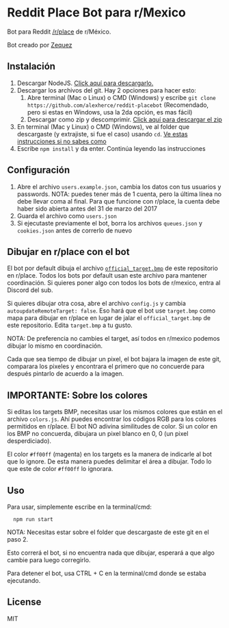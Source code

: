 # Reddit Place Bot para r/Mexico

Bot para Reddit [/r/place](https://www.reddit.com/r/place/) de r/México.

Bot creado por [Zequez](https://github.com/Zequez/reddit-placebot)

## Instalación

1. Descargar NodeJS. [Click aquí para descargarlo.](https://nodejs.org/es/download/)
2. Descargar los archivos del git. Hay 2 opciones para hacer esto:
    1. Abre terminal (Mac o Linux) o CMD (Windows) y escribe ```git clone https://github.com/alexherce/reddit-placebot``` (Recomendado, pero si estas en Windows, usa la 2da opción, es mas fácil)
    2. Descargar como zip y descomprimir. [Click aquí para descargar el zip](https://github.com/alexherce/reddit-placebot/archive/master.zip)
3. En terminal (Mac y Linux) o CMD (Windows), ve al folder que descargaste (y extrajiste, si fue el caso) usando ```cd```. [Ve estas instrucciones si no sabes como](http://es.wikihow.com/cambiar-directorios-en-el-Command-Prompt)
4. Escribe ```npm install``` y da enter. Continúa leyendo las instrucciones

## Configuración

1. Abre el archivo `users.example.json`, cambia los datos con tus usuarios y passwords. NOTA: puedes tener más de 1 cuenta, pero la última línea no debe llevar coma al final. Para que funcione con r/place, la cuenta debe haber sido abierta antes del 31 de marzo del 2017
2. Guarda el archivo como `users.json`
3. Si ejecutaste previamente el bot, borra los archivos `queues.json` y `cookies.json` antes de correrlo de nuevo

## Dibujar en r/place con el bot

El bot por default dibuja el archivo [`official_target.bmp`](https://raw.githubusercontent.com/alexherce/reddit-placebot/master/official_target.bmp) de este repositorio en r/place. Todos los bots por default usan este archivo para mantener coordinación. Si quieres poner algo con todos los bots de r/mexico, entra al Discord del sub.

Si quieres dibujar otra cosa, abre el archivo `config.js` y cambia `autoupdateRemoteTarget: false`. Eso hará que el bot use `target.bmp` como mapa para dibujar en r/place en lugar de jalar el `official_target.bmp` de este repositorio. Edita `target.bmp` a tu gusto.

NOTA: De preferencia no cambies el target, así todos en r/mexico podemos dibujar lo mismo en coordinación.

Cada que sea tiempo de dibujar un pixel, el bot bajara la imagen de este git, comparara los pixeles y encontrara el primero que no concuerde para después pintarlo de acuerdo a la imagen.

## IMPORTANTE: Sobre los colores

Si editas los targets BMP, necesitas usar los mismos colores que están en el archivo `colors.js`. Ahí puedes encontrar los códigos RGB para los colores permitidos en r/place. El bot NO adivina similitudes de color. Si un color en los BMP no concuerda, dibujara un pixel blanco en 0, 0 (un pixel desperdiciado).

El color `#ff00ff` (magenta) en los targets es la manera de indicarle al bot que lo ignore. De esta manera puedes delimitar el área a dibujar. Todo lo que este de color `#ff00ff` lo ignorara.

## Uso

Para usar, simplemente escribe en la terminal/cmd:
```
  npm run start
```
NOTA: Necesitas estar sobre el folder que descargaste de este git en el paso 2.

Esto correrá el bot, si no encuentra nada que dibujar, esperará a que algo cambie para luego corregirlo.

Para detener el bot, usa CTRL + C en la terminal/cmd donde se estaba ejecutando.

## License

MIT
